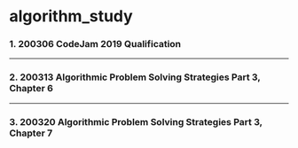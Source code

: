 # algorithm_study

### 1. 200306 CodeJam 2019 Qualification 

------------------------------------------
### 2. 200313 Algorithmic Problem Solving Strategies Part 3, Chapter 6

------------------------------------------
### 3. 200320 Algorithmic Problem Solving Strategies Part 3, Chapter 7
